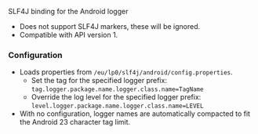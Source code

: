 SLF4J binding for the Android logger

* Does not support SLF4J markers, these will be ignored.
* Compatible with API version 1.

### Configuration

* Loads properties from `/eu/lp0/slf4j/android/config.properties`.
    * Set the tag for the specified logger prefix: `tag.logger.package.name.logger.class.name=TagName`
    * Override the log level for the specified logger prefix: `level.logger.package.name.logger.class.name=LEVEL`
* With no configuration, logger names are automatically compacted to fit the Android 23 character tag limit. 
